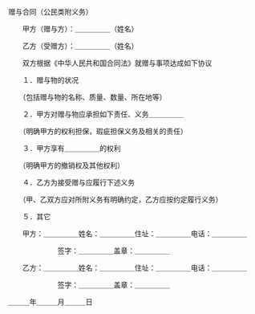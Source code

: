 



赠与合同（公民类附义务）



 

　　甲方（赠与方）：＿＿＿＿＿（姓名）

　　乙方（受赠方）：＿＿＿＿＿（姓名）　　

　　双方根据《中华人民共和国合同法》就赠与事项达成如下协议

　　１．赠与物的状况

　　（包括赠与物的名称、质量、数量、所在地等）

　　２．甲方对赠与物应承担如下责任、义务＿＿＿＿＿

　　（明确甲方的权利担保，瑕疵担保义务及相关的责任）

　　３．甲方享有＿＿＿＿＿的权利

　　（明确甲方的撤销权及其他权利）

　　４．乙方为接受赠与应履行下述义务

　　（甲、乙双方应对所附义务有明确约定，乙方应按约定履行义务）

　　５．其它　　

　　甲方：＿＿＿＿＿姓名：＿＿＿＿＿住址：＿＿＿＿＿电话：＿＿＿＿＿

　　　　　　　签字：＿＿＿＿＿盖章：＿＿＿＿＿

　　乙方：＿＿＿＿＿姓名：＿＿＿＿＿住址：＿＿＿＿＿电话：＿＿＿＿＿

　　　　　　　签字：＿＿＿＿＿盖章：＿＿＿＿＿　　　　　　　　　　　　　　　　　　　　　　　　


 ＿＿＿年＿＿＿月＿＿＿日
 
　　

